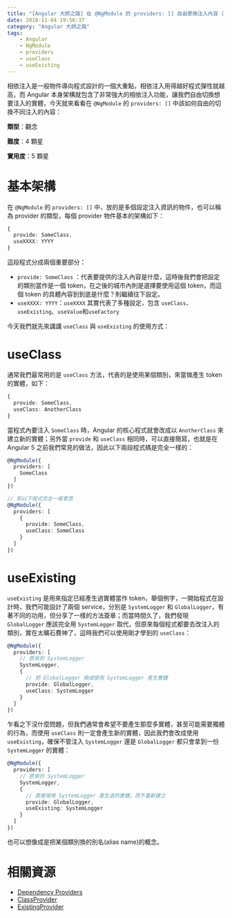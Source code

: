 ```yaml
---
title: "[Angular 大師之路] 在 @NgModule 的 providers: [] 自由更換注入內容 (1)"
date: 2018-11-04 19:56:37
category: "Angular 大師之路"
tags:
	- Angular
	- NgModule
	- providers
	- useClass
	- useExisting
---
```


相依注入是一般物件導向程式設計的一個大重點，相依注入用得越好程式彈性就越高，而 Angular 本身架構就包含了非常強大的相依注入功能，讓我們自由切換想要注入的實體，今天就來看看在 `@NgModule` 的 `providers: []` 中該如何自由的切換不同注入的內容：

<!-- more -->

**類型**：觀念

**難度**：4 顆星

**實用度**：5 顆星

# 基本架構

在 `@NgModule` 的  `providers: []` 中，放的是多個設定注入資訊的物件，也可以稱為 provider 的類型，每個 provider 物件基本的架構如下：

```typescript
{
  provide: SomeClass,
  useXXXX: YYYY
}
```

這段程式分成兩個重要部分：

- `provide: SomeClass` ：代表要提供的注入內容是什麼，這時後我們會把設定的類別當作是一個 token，在之後的城市內則是選擇要使用這個 token，而這個 token 的具體內容到到底是什麼？則繼續往下設定。
- `useXXXX: YYYY`：`useXXXX` 其實代表了多種設定，包含 `useClass`、 `useExisting`、`useValue`和`useFactory`

今天我們就先來講講 `useClass` 與 `useExisting` 的使用方式：

# useClass

通常我們最常用的是 `useClass` 方法，代表的是使用某個類別，來當做產生 token 的實體，如下：

```typescript
{
  provide: SomeClass,
  useClass: AnotherClass
}
```

當程式內要注入 `SomeClass` 時，Angular 的核心程式就會改成以 `AnotherClass` 來建立新的實體；另外當 `provide` 和 `useClass` 相同時，可以直接簡寫，也就是在 Angular 5 之前我們常見的做法，因此以下兩段程式碼是完全一樣的：

```typescript
@NgModule({
  providers: [
    SomeClass
  ]
})

// 和以下程式完全一樣意思
@NgModule({
  providers: [
    {
      provide: SomeClass,
      useClass: SomeClass
    }
  ]
})
```

# useExisting

`useExisting` 是用來指定已經產生過實體當作 token，舉個例字，一開始程式在設計時，我們可能設計了兩個 service，分別是 `SystemLogger` 和 `GlobalLogger`，有著不同的功用，但分享了一樣的方法簽章；而當時間久了，我們發現 `GlobalLogger` 應該完全用 `SystemLogger` 取代，但原來每個程式都要去改注入的類別，實在太曠石費神了，這時我們可以使用剛才學到的 `useClass`：

```typescript
@NgModule({
  providers: [
    // 原來的 SystemLogger
    SystemLogger,
    {
      // 把 GlobalLogger 換成使用 SystemLogger 產生實體
      provide: GlobalLogger,
      useClass: SystemLogger
    }
  ]
})
```

乍看之下沒什麼問題，但我們通常會希望不要產生那麼多實體，甚至可能需要獨體的行為，而使用 `useClass` 則一定會產生新的實體，因此我們會改成使用 `useExisting`，確保不管注入 `SystemLogger` 還是 `GlobalLogger` 都只會拿到一份 `SystemLogger` 的實體：

```typescript
@NgModule({
  providers: [
    // 原來的 SystemLogger
    SystemLogger,
    {
      // 直接使用 SystemLogger 產生過的實體，而不重新建立
      provide: GlobalLogger,
      useExisting: SystemLogger
    }
  ]
})
```

也可以想像成是把某個類別換的別名(alias name)的概念。

# 相關資源 

- [Dependency Providers](https://angular.io/guide/dependency-injection-providers)
- [ClassProvider](https://angular.io/api/core/ClassProvider)
- [ExistingProvider](https://angular.io/api/core/ExistingProvider)